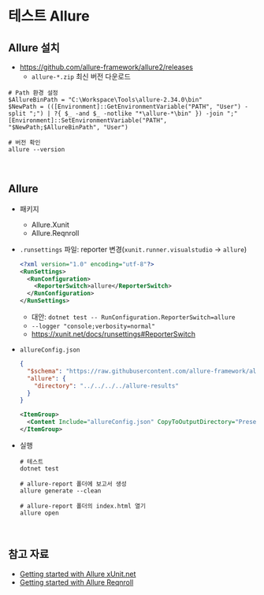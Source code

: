 # 테스트 Allure

## Allure 설치
- https://github.com/allure-framework/allure2/releases
  - `allure-*.zip` 최신 버전 다운로드

```shell
# Path 환경 설정
$AllureBinPath = "C:\Workspace\Tools\allure-2.34.0\bin"
$NewPath = (([Environment]::GetEnvironmentVariable("PATH", "User") -split ";") | ?{ $_ -and $_ -notlike "*\allure-*\bin" }) -join ";"
[Environment]::SetEnvironmentVariable("PATH", "$NewPath;$AllureBinPath", "User")
```

```shell
# 버전 확인
allure --version
```

<br/>

## Allure
- 패키지
  - Allure.Xunit
  - Allure.Reqnroll

- `.runsettings` 파일: reporter 변경(`xunit.runner.visualstudio` -> `allure`)
  ```xml
  <?xml version="1.0" encoding="utf-8"?>
  <RunSettings>
    <RunConfiguration>
      <ReporterSwitch>allure</ReporterSwitch>
    </RunConfiguration>
  </RunSettings>
  ```
  - 대안: `dotnet test -- RunConfiguration.ReporterSwitch=allure`
  - `--logger "console;verbosity=normal"`
  - https://xunit.net/docs/runsettings#ReporterSwitch

- `allureConfig.json`
  ```json
  {
    "$schema": "https://raw.githubusercontent.com/allure-framework/allure-csharp/2.10.0/Allure.XUnit/Schemas/allureConfig.schema.json",
    "allure": {
      "directory": "../../../../allure-results"
    }
  }
  ```
  ```xml
  <ItemGroup>
    <Content Include="allureConfig.json" CopyToOutputDirectory="PreserveNewest" />
  </ItemGroup>
  ```

- 실행
  ```shell
  # 테스트
  dotnet test

  # allure-report 폴더에 보고서 생성
  allure generate --clean

  # allure-report 폴더의 index.html 열기
  allure open
  ```

<br/>

## 참고 자료
- [Getting started with Allure xUnit.net](https://allurereport.org/docs/xunit/)
- [Getting started with Allure Reqnroll](https://allurereport.org/docs/reqnroll/)